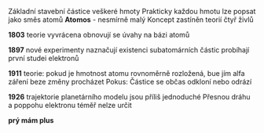 Základní stavební částice veškeré hmoty
Prakticky každou hmotu lze popsat jako směs atomů
**Atomos** - nesmírně malý
Koncept zastíněn teorií čtyř živlů

**1803**
teorie vyvrácena
obnovují se úvahy na bázi atomů

**1897**
nové experimenty naznačují existenci subatomárních částic 
probíhají první studei elektronů

**1911**
teorie: pokud je hmotnost atomu rovnoměrně rozložená, bue jím alfa záření beze změny procházet 
Pokus: Částice se občas odkloní nebo odrází

**1926**
trajektorie planetárního modelu jsou příliš jednoduché
Přesnou dráhu a poppohu elektronu téměř nelze určit
 
**prý mám plus**